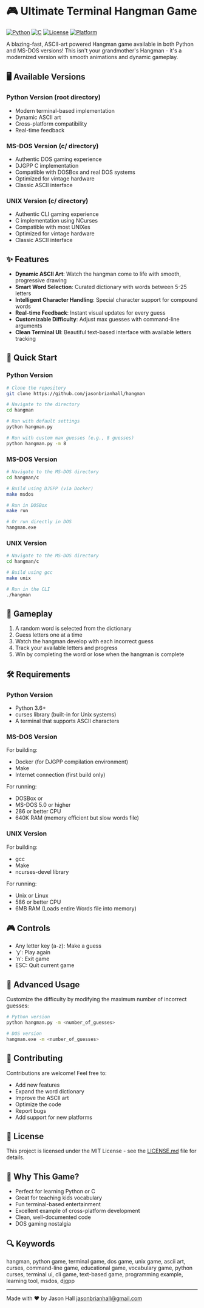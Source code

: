 # 🎮 Ultimate Terminal Hangman Game

[![Python](https://img.shields.io/badge/Python-3.6%2B-blue.svg)](https://www.python.org/)
[![C](https://img.shields.io/badge/C-MS--DOS-red.svg)](msdos/)
[![License](https://img.shields.io/badge/License-MIT-green.svg)](LICENSE.md)
[![Platform](https://img.shields.io/badge/Platform-Linux%20%7C%20macOS%20%7C%20Windows%20%7C%20MS--DOS-lightgrey.svg)](https://github.com/jasonbrianhall/hangman)

A blazing-fast, ASCII-art powered Hangman game available in both Python and MS-DOS versions! This isn't your grandmother's Hangman - it's a modernized version with smooth animations and dynamic gameplay.

## 🖥️ Available Versions

### Python Version (root directory)
- Modern terminal-based implementation
- Dynamic ASCII art
- Cross-platform compatibility
- Real-time feedback

### MS-DOS Version (c/ directory)
- Authentic DOS gaming experience
- DJGPP C implementation
- Compatible with DOSBox and real DOS systems
- Optimized for vintage hardware
- Classic ASCII interface

### UNIX Version (c/ directory)
- Authentic CLI gaming experience
- C implementation using NCurses
- Compatible with most UNIXes
- Optimized for vintage hardware
- Classic ASCII interface

## ✨ Features

- **Dynamic ASCII Art**: Watch the hangman come to life with smooth, progressive drawing
- **Smart Word Selection**: Curated dictionary with words between 5-25 letters
- **Intelligent Character Handling**: Special character support for compound words
- **Real-time Feedback**: Instant visual updates for every guess
- **Customizable Difficulty**: Adjust max guesses with command-line arguments
- **Clean Terminal UI**: Beautiful text-based interface with available letters tracking

## 🚀 Quick Start

### Python Version
```bash
# Clone the repository
git clone https://github.com/jasonbrianhall/hangman

# Navigate to the directory
cd hangman

# Run with default settings
python hangman.py

# Run with custom max guesses (e.g., 8 guesses)
python hangman.py -m 8
```

### MS-DOS Version
```bash
# Navigate to the MS-DOS directory
cd hangman/c

# Build using DJGPP (via Docker)
make msdos

# Run in DOSBox
make run

# Or run directly in DOS
hangman.exe
```

### UNIX Version
```bash
# Navigate to the MS-DOS directory
cd hangman/c

# Build using gcc
make unix

# Run in the CLI
./hangman
```

## 🎯 Gameplay

1. A random word is selected from the dictionary
2. Guess letters one at a time
3. Watch the hangman develop with each incorrect guess
4. Track your available letters and progress
5. Win by completing the word or lose when the hangman is complete

## 🛠️ Requirements

### Python Version
- Python 3.6+
- curses library (built-in for Unix systems)
- A terminal that supports ASCII characters

### MS-DOS Version
For building:
- Docker (for DJGPP compilation environment)
- Make
- Internet connection (first build only)

For running:
- DOSBox or
- MS-DOS 5.0 or higher
- 286 or better CPU
- 640K RAM (memory efficient but slow words file)

### UNIX Version
For building:
- gcc
- Make
- ncurses-devel library

For running:
- Unix or Linux
- 586 or better CPU
- 6MB RAM (Loads entire Words file into memory)

## 🎮 Controls

- Any letter key (a-z): Make a guess
- 'y': Play again
- 'n': Exit game
- ESC: Quit current game

## 🔧 Advanced Usage

Customize the difficulty by modifying the maximum number of incorrect guesses:

```bash
# Python version
python hangman.py -m <number_of_guesses>

# DOS version
hangman.exe -m <number_of_guesses>
```

## 🤝 Contributing

Contributions are welcome! Feel free to:
- Add new features
- Expand the word dictionary
- Improve the ASCII art
- Optimize the code
- Report bugs
- Add support for new platforms

## 📝 License

This project is licensed under the MIT License - see the [LICENSE.md](LICENSE.md) file for details.

## 🌟 Why This Game?

- Perfect for learning Python or C
- Great for teaching kids vocabulary
- Fun terminal-based entertainment
- Excellent example of cross-platform development
- Clean, well-documented code
- DOS gaming nostalgia

## 🔍 Keywords

hangman, python game, terminal game, dos game, unix game, ascii art, curses, command-line game, educational game, vocabulary game, python curses, terminal ui, cli game, text-based game, programming example, learning tool, msdos, djgpp

---

Made with ❤️  by Jason Hall <jasonbrianhall@gmail.com>
